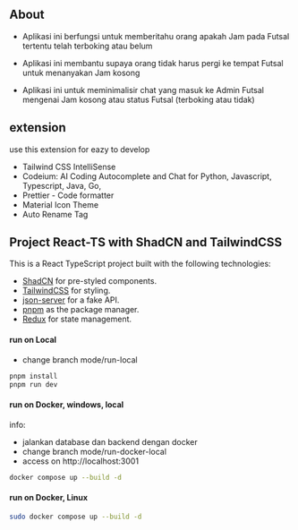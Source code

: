 ## About

- Aplikasi ini berfungsi untuk memberitahu orang apakah Jam pada Futsal tertentu telah terboking atau belum

- Aplikasi ini membantu supaya orang tidak harus pergi ke tempat Futsal untuk menanyakan Jam kosong

- Aplikasi ini untuk meminimalisir chat yang masuk ke Admin Futsal mengenai Jam kosong atau status Futsal (terboking atau tidak)

## extension

use this extension for eazy to develop

- Tailwind CSS IntelliSense
- Codeium: AI Coding Autocomplete and Chat for Python, Javascript, Typescript, Java, Go,
- Prettier - Code formatter
- Material Icon Theme
- Auto Rename Tag

## Project React-TS with ShadCN and TailwindCSS

This is a React TypeScript project built with the following technologies:

- [ShadCN](https://shadcn.dev) for pre-styled components.
- [TailwindCSS](https://tailwindcss.com) for styling.
- [json-server](https://github.com/typicode/json-server) for a fake API.
- [pnpm](https://pnpm.io) as the package manager.
- [Redux](https://redux.js.org) for state management.

#### run on Local
- change branch mode/run-local
```bash
pnpm install
pnpm run dev
```
#### run on Docker, windows, local
info:
- jalankan database dan backend dengan docker
- change branch mode/run-docker-local
- access on http://localhost:3001
```bash
docker compose up --build -d
```
#### run on Docker, Linux
```bash
sudo docker compose up --build -d
```
